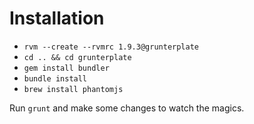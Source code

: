 # Installation

- `rvm --create --rvmrc 1.9.3@grunterplate`
- `cd .. && cd grunterplate`
- `gem install bundler`
- `bundle install`
- `brew install phantomjs`

Run `grunt` and make some changes to watch the magics.
